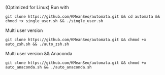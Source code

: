 (Optimized for Linux)
Run with

```
git clone https://github.com/KMeanSeo/automata.git && cd automata && chmod +x single_user.sh && ./single_user.sh
```

Multi user version

```
git clone https://github.com/KMeanSeo/automata.git && chmod +x auto_zsh.sh && ./auto_zsh.sh
```

Multi user version && Anaconda

```
git clone https://github.com/KMeanSeo/automata.git && chmod +x auto_anaconda.sh && ./auto_anaconda.sh
```
